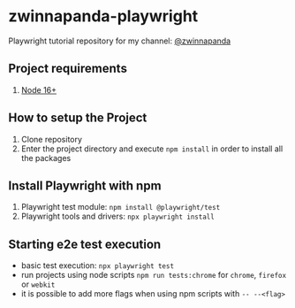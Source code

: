 # zwinnapanda-playwright

Playwright tutorial repository for my channel: [@zwinnapanda](https://www.youtube.com/@zwinnapanda)

## Project requirements

1. [Node 16+](https://nodejs.org/en/docs/)

## How to setup the Project

1. Clone repository
2. Enter the project directory and execute `npm install` in order to install all the packages

## Install Playwright with npm

1. Playwright test module: `npm install @playwright/test`
2. Playwright tools and drivers: `npx playwright install`

## Starting e2e test execution

- basic test execution: `npx playwright test`
- run projects using node scripts `npm run tests:chrome` for `chrome`, `firefox` or `webkit`
- it is possible to add more flags when using npm scripts with `-- --<flag>`
